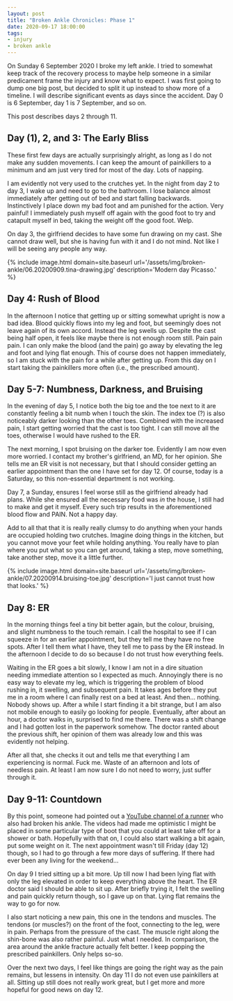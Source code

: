 ```yaml
---
layout: post
title: "Broken Ankle Chronicles: Phase 1"
date: 2020-09-17 18:00:00
tags:
- injury
- broken ankle
---
```


On Sunday 6 September 2020 I broke my left ankle. I tried to somewhat keep
track of the recovery process to maybe help someone in a similar predicament
frame the injury and know what to expect. I was first going to dump one big
post, but decided to split it up instead to show more of a timeline. I will
describe significant events as days since the accident. Day 0 is 6 September,
day 1 is 7 September, and so on.

This post describes days 2 through 11.

## Day (1), 2, and 3: The Early Bliss

These first few days are actually surprisingly alright, as long as I do not
make any sudden movements. I can keep the amount of painkillers to a minimum
and am just very tired for most of the day. Lots of napping.

I am evidently not very used to the crutches yet. In the night from day 2 to
day 3, I wake up and need to go to the bathroom. I lose balance almost
immediately after getting out of bed and start falling backwards. Instinctively
I place down my bad foot and am punished for the action. Very painful! I
immediately push myself off again with the good foot to try and catapult myself
in bed, taking the weight off the good foot. Welp.

On day 3, the girlfriend decides to have some fun drawing on my cast. She
cannot draw well, but she is having fun with it and I do not mind. Not like I
will be seeing any people any way.

{% include image.html domain=site.baseurl url='/assets/img/broken-ankle/06.20200909.tina-drawing.jpg' description='Modern day Picasso.' %}

## Day 4: Rush of Blood

In the afternoon I notice that getting up or sitting somewhat upright is now a
bad idea. Blood quickly flows into my leg and foot, but seemingly does not
leave again of its own accord. Instead the leg swells up. Despite the cast
being half open, it feels like maybe there is not enough room still. Pain pain
pain. I can only make the blood (and the pain) go away by elevating the leg and
foot and lying flat enough. This of course does not happen immediately, so I am
stuck with the pain for a while after getting up. From this day on I start
taking the painkillers more often (i.e., the prescribed amount).

## Day 5-7: Numbness, Darkness, and Bruising

In the evening of day 5, I notice both the big toe and the toe next to it are constantly
feeling a bit numb when I touch the skin. The index toe (?) is also noticeably
darker looking than the other toes. Combined with the increased pain, I start
getting worried that the cast is too tight. I can still move all the toes,
otherwise I would have rushed to the ER.

The next morning, I spot bruising on the darker toe. Evidently I am now even
more worried. I contact my brother's girlfriend, an MD, for her opinion. She
tells me an ER visit is not necessary, but that I should consider getting an
earlier appointment than the one I have set for day 12. Of course, today is a
Saturday, so this non-essential department is not working.

Day 7, a Sunday, ensures I feel worse still as the girlfriend already had
plans.  While she ensured all the necessary food was _in_ the house, I still
had to make and get it myself. Every such trip results in the aforementioned
blood flow and PAIN. Not a happy day.

Add to all that that it is really really clumsy to do anything when your hands
are occupied holding two crutches. Imagine doing things in the kitchen, but you
cannot move your feet while holding anything. You really have to plan where you
put what so you can get around, taking a step, move something, take another
step, move it a little further.

{% include image.html domain=site.baseurl url='/assets/img/broken-ankle/07.20200914.bruising-toe.jpg' description='I just cannot trust how that looks.' %}

## Day 8: ER

In the morning things feel a tiny bit better again, but the colour, bruising,
and slight numbness to the touch remain. I call the hospital to see if I can
squeeze in for an earlier appointment, but they tell me they have no free
spots. After I tell them what I have, they tell me to pass by the ER instead.
In the afternoon I decide to do so because I do not trust how everything feels.

Waiting in the ER goes a bit slowly, I know I am not in a dire situation
needing immediate attention so I expected as much. Annoyingly there is no easy
way to elevate my leg, which is triggering the problem of blood rushing in, it
swelling, and subsequent pain. It takes ages before they put me in a room where
I can finally rest on a bed at least. And then... nothing. Nobody shows up.
After a while I start finding it a bit strange, but I am also not mobile enough
to easily go looking for people. Eventually, after about an hour, a doctor
walks in, surprised to find me there. There was a shift change and I had gotten
lost in the paperwork somehow. The doctor ranted about the previous shift, her
opinion of them was already low and this was evidently not helping.

After all that, she checks it out and tells me that everything I am
experiencing is normal. Fuck me. Waste of an afternoon and lots of needless
pain. At least I am now sure I do not need to worry, just suffer through it.

## Day 9-11: Countdown

By this point, someone had pointed out a [YouTube channel of a
runner][benparkes] who also had broken his ankle. The videos had made me
optimistic I might be placed in some particular type of boot that you could at
least take off for a shower or bath. Hopefully with that on, I could also start
walking a bit again, put some weight on it. The next appointment wasn't till
Friday (day 12) though, so I had to go through a few more days of suffering. If
there had ever been any living for the weekend...

On day 9 I tried sitting up a bit more. Up till now I had been lying flat with
only the leg elevated in order to keep everything above the heart. The ER
doctor said I should be able to sit up. After briefly trying it, I felt the
swelling and pain quickly return though, so I gave up on that. Lying flat
remains the way to go for now.

I also start noticing a new pain, this one in the tendons and muscles. The
tendons (or muscles?) on the front of the foot, connecting to the leg, were in
pain. Perhaps from the pressure of the cast. The muscle right along the
shin-bone was also rather painful. Just what I needed. In comparison, the area
around the ankle fracture actually felt better. I keep popping the prescribed
painkillers. Only helps so-so.

Over the next two days, I feel like things are going the right way as the pain
remains, but lessens in intensity. On day 11 I do not even use painkillers at
all. Sitting up still does not really work great, but I get more and more
hopeful for good news on day 12.

[benparkes]: https://www.youtube.com/channel/UCZPqG0yh_xPm2AyLjffbDvw "Ben Parkes"
